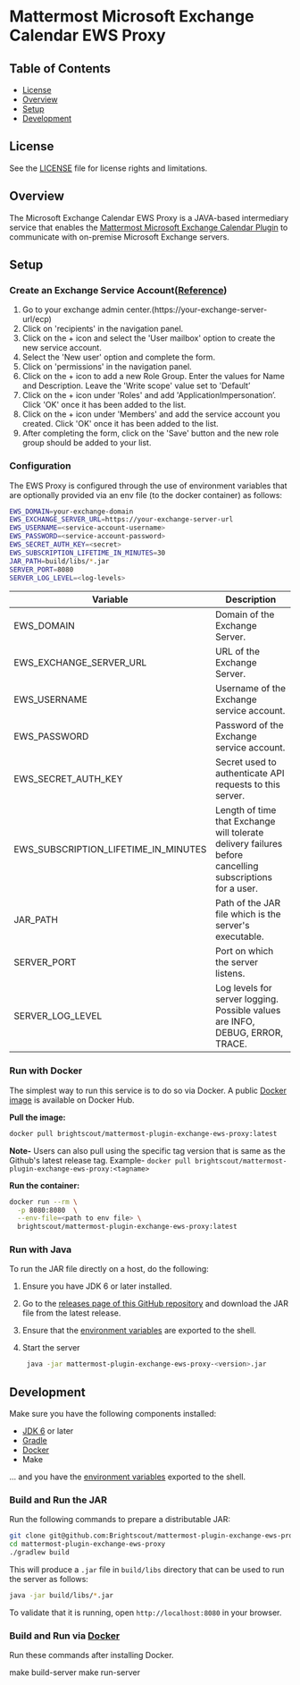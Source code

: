 # Mattermost Microsoft Exchange Calendar EWS Proxy

## Table of Contents

- [License](#license)
- [Overview](#overview)
- [Setup](#setup)
- [Development](#development)

## License

See the [LICENSE](./LICENSE) file for license rights and limitations.

## Overview

The Microsoft Exchange Calendar EWS Proxy is a JAVA-based intermediary service that enables the [Mattermost Microsoft Exchange Calendar Plugin](https://github.com/Brightscout/mattermost-plugin-exchange-calendar) to communicate with on-premise Microsoft Exchange servers.

## Setup

### Create an Exchange Service Account([Reference](https://www.cirrusinsight.com/knowledgebase/exchange-impersonated-sa))

1. Go to your exchange admin center.(https://your-exchange-server-url/ecp)
2. Click on 'recipients' in the navigation panel.
3. Click on the + icon and select the 'User mailbox' option to create the new service account.
4. Select the 'New user' option and complete the form.
5. Click on 'permissions' in the navigation panel.
6. Click on the + icon to add a new Role Group. Enter the values for Name and Description. Leave the 'Write scope' value set to 'Default’
7. Click on the + icon under 'Roles' and add 'ApplicationImpersonation’. Click 'OK' once it has been added to the list.
8. Click on the + icon under 'Members' and add the service account you created. Click 'OK' once it has been added to the list.
9. After completing the form, click on the 'Save' button and the new role group should be added to your list.

### Configuration

The EWS Proxy is configured through the use of environment variables that are optionally provided via an env file (to the docker container) as follows:

```bash
EWS_DOMAIN=your-exchange-domain
EWS_EXCHANGE_SERVER_URL=https://your-exchange-server-url
EWS_USERNAME=<service-account-username>
EWS_PASSWORD=<service-account-password>
EWS_SECRET_AUTH_KEY=<secret>
EWS_SUBSCRIPTION_LIFETIME_IN_MINUTES=30
JAR_PATH=build/libs/*.jar
SERVER_PORT=8080
SERVER_LOG_LEVEL=<log-levels>
```

| Variable | Description |
| ----------- | ----------- |
| EWS_DOMAIN | Domain of the Exchange Server.|
| EWS_EXCHANGE_SERVER_URL | URL of the Exchange Server.|
| EWS_USERNAME | Username of the Exchange service account.|
| EWS_PASSWORD | Password of the Exchange service account.|
| EWS_SECRET_AUTH_KEY | Secret used to authenticate API requests to this server.|
| EWS_SUBSCRIPTION_LIFETIME_IN_MINUTES | Length of time that Exchange will tolerate delivery failures before cancelling subscriptions for a user.|
| JAR_PATH | Path of the JAR file which is the server's executable.|
| SERVER_PORT | Port on which the server listens.|
| SERVER_LOG_LEVEL | Log levels for server logging. Possible values are INFO, DEBUG, ERROR, TRACE.

### Run with Docker

The simplest way to run this service is to do so via Docker. A public [Docker image](https://hub.docker.com/r/brightscout/mattermost-plugin-exchange-ews-proxy/tags) is available on Docker Hub.

**Pull the image:**

```bash
docker pull brightscout/mattermost-plugin-exchange-ews-proxy:latest
```
**Note-** Users can also pull using the specific tag version that is same as the Github's latest release tag. Example- `docker pull brightscout/mattermost-plugin-exchange-ews-proxy:<tagname>`

**Run the container:**

```bash
docker run --rm \
  -p 8080:8080  \
  --env-file=<path to env file> \
  brightscout/mattermost-plugin-exchange-ews-proxy:latest
```

### Run with Java

To run the JAR file directly on a host, do the following:

1. Ensure you have JDK 6 or later installed.
2. Go to the [releases page of this GitHub repository](https://github.com/Brightscout/mattermost-plugin-exchange-ews-proxy/releases) and download the JAR file from the latest release.
3. Ensure that the [environment variables](#configuration) are exported to the shell.
4. Start the server

    ```bash
     java -jar mattermost-plugin-exchange-ews-proxy-<version>.jar
     ```

## Development

Make sure you have the following components installed:

- [JDK 6](https://openjdk.java.net/install/) or later
- [Gradle](https://gradle.org/install/)
- [Docker](https://docs.docker.com/engine/install/)
- Make

... and you have the [environment variables](#configuration) exported to the shell.

### Build and Run the JAR

Run the following commands to prepare a distributable JAR:

```bash
git clone git@github.com:Brightscout/mattermost-plugin-exchange-ews-proxy.git
cd mattermost-plugin-exchange-ews-proxy
./gradlew build
```

This will produce a `.jar` file in `build/libs` directory that can be used to run the server as follows:

```bash
java -jar build/libs/*.jar
```

To validate that it is running, open `http://localhost:8080` in your browser.

### Build and Run via [Docker](https://www.docker.com/)

Run these commands after installing Docker.

  make build-server
  make run-server
